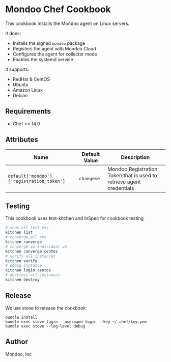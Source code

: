 # Mondoo Chef Cookbook

This cookbook installs the Mondoo agent on Linux servers. 

It does:

 * Installs the signed `mondoo` package
 * Registers the agent with Mondoo Cloud
 * Configures the agent for collector mode
 * Enables the systemd service

It supports:

 * RedHat & CentOS
 * Ubuntu
 * Amazon Linux
 * Debian

## Requirements

* Chef >= 14.0


## Attributes

| Name           | Default Value | Description                        |
| -------------- | ------------- | -----------------------------------|
| `default['mondoo']['registration_token']` | `changeme` | Mondoo Registration Token that is used to retrieve agent credentials


## Testing

This cookbook uses test-kitchen and InSpec for cookbook testing

```bash
# show all test vms 
kitchen list
# converge all vms
kitchen converge
# converge an individual vm
kitchen converge centos
# verify all instances
kitchen verify
# debug instance
kitchen login centos
# destroys all instances
kitchen destroy
```

## Release

We use stove to release the cookbook:

```
bundle install
bundle exec stove login --username login --key ~/.chef/key.pem
bundle exec stove --log-level debug
```

## Author

Mondoo, Inc